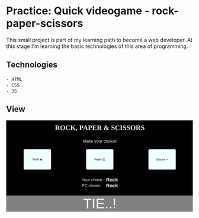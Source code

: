# Practice: Quick videogame - rock-paper-scissors

This small project is part of my learning path to become a web developer. At this stage I'm learning the basic technologies of this area of programming.

## Technologies

    - HTML
    - CSS
    - JS

## View

![rock-paper-scissors](./practice_img.png)
